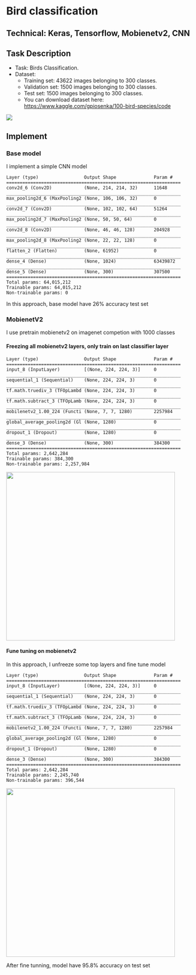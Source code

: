 # Bird classification
## Technical: Keras, Tensorflow, Mobienetv2, CNN
## Task Description
- Task: Birds Classification.
- Dataset: 
  + Training set: 43622 images belonging to 300 classes.
  + Validation set: 1500 images belonging to 300 classes.
  + Test set: 1500 images belonging to 300 classes.
  + You can download dataset here: https://www.kaggle.com/gpiosenka/100-bird-species/code

<img src="https://user-images.githubusercontent.com/85773711/135237477-04f35a76-3f97-4acf-a1d8-8cb297ca9039.png"  align="center"/>

## Implement
### Base model
I implement a simple CNN model

<!-- <img src="https://user-images.githubusercontent.com/85773711/135238981-b7e6b363-32ed-4152-8434-fb03d1f5d530.png" width="300" align="center"/> -->
```
Layer (type)                 Output Shape              Param #   
=================================================================
conv2d_6 (Conv2D)            (None, 214, 214, 32)      11648     
_________________________________________________________________
max_pooling2d_6 (MaxPooling2 (None, 106, 106, 32)      0         
_________________________________________________________________
conv2d_7 (Conv2D)            (None, 102, 102, 64)      51264     
_________________________________________________________________
max_pooling2d_7 (MaxPooling2 (None, 50, 50, 64)        0         
_________________________________________________________________
conv2d_8 (Conv2D)            (None, 46, 46, 128)       204928    
_________________________________________________________________
max_pooling2d_8 (MaxPooling2 (None, 22, 22, 128)       0         
_________________________________________________________________
flatten_2 (Flatten)          (None, 61952)             0         
_________________________________________________________________
dense_4 (Dense)              (None, 1024)              63439872  
_________________________________________________________________
dense_5 (Dense)              (None, 300)               307500    
=================================================================
Total params: 64,015,212
Trainable params: 64,015,212
Non-trainable params: 0
```

In this approach, base model have 26% accuracy test set
### MobienetV2
I use pretrain mobienetv2 on imagenet competion with 1000 classes
#### Freezing all mobienetv2 layers, only train on last classifier layer


<!-- <img src="https://user-images.githubusercontent.com/85773711/135242463-0161722c-48f7-4ba3-9c92-e68c9980bd2c.png" width="300" align="center"/> -->
```
Layer (type)                 Output Shape              Param #   
=================================================================
input_8 (InputLayer)         [(None, 224, 224, 3)]     0         
_________________________________________________________________
sequential_1 (Sequential)    (None, 224, 224, 3)       0         
_________________________________________________________________
tf.math.truediv_3 (TFOpLambd (None, 224, 224, 3)       0         
_________________________________________________________________
tf.math.subtract_3 (TFOpLamb (None, 224, 224, 3)       0         
_________________________________________________________________
mobilenetv2_1.00_224 (Functi (None, 7, 7, 1280)        2257984   
_________________________________________________________________
global_average_pooling2d (Gl (None, 1280)              0         
_________________________________________________________________
dropout_1 (Dropout)          (None, 1280)              0         
_________________________________________________________________
dense_3 (Dense)              (None, 300)               384300    
=================================================================
Total params: 2,642,284
Trainable params: 384,300
Non-trainable params: 2,257,984
```
<img src="https://user-images.githubusercontent.com/85773711/135242855-6ccbb98d-ab3f-4ca0-9696-6ae9c34b2629.png" width="450" align="center"/>

#### Fune tuning on mobienetv2
In this approach, I unfreeze some top layers and fine tune model 

<!-- <img src="https://user-images.githubusercontent.com/85773711/135243776-6ca29053-9a45-4eaa-9a8e-46e9e0b4aedc.png" width="300" align="center"/> -->
```
Layer (type)                 Output Shape              Param #   
=================================================================
input_8 (InputLayer)         [(None, 224, 224, 3)]     0         
_________________________________________________________________
sequential_1 (Sequential)    (None, 224, 224, 3)       0         
_________________________________________________________________
tf.math.truediv_3 (TFOpLambd (None, 224, 224, 3)       0         
_________________________________________________________________
tf.math.subtract_3 (TFOpLamb (None, 224, 224, 3)       0         
_________________________________________________________________
mobilenetv2_1.00_224 (Functi (None, 7, 7, 1280)        2257984   
_________________________________________________________________
global_average_pooling2d (Gl (None, 1280)              0         
_________________________________________________________________
dropout_1 (Dropout)          (None, 1280)              0         
_________________________________________________________________
dense_3 (Dense)              (None, 300)               384300    
=================================================================
Total params: 2,642,284
Trainable params: 2,245,740
Non-trainable params: 396,544
```
<img src="https://user-images.githubusercontent.com/85773711/135243826-a23e05fe-7d01-46c1-ae94-48dbc2a5b184.png" width="450" align="center"/>

After fine tunning, model have  95.8% accuracy on test set
